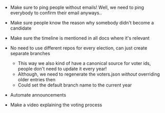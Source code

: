 - Make sure to ping people without emails! Well, we need to ping everybody to confirm their email anyways..
- Make sure people know the reason why somebody didn't become a candidate
- Make sure the timeline is mentioned in all docs where it's relevant
- No need to use different repos for every election, can just create separate branches
  - This way we also kind of have a canonical source for voter ids, people don't need to update it every year!
  - Although, we need to regenerate the voters.json _without_ overriding older entries then
  - Could set the default branch name to the current year

- Automate announcements
- Make a video explaining the voting process
